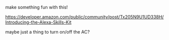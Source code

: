 make something fun with this!

https://developer.amazon.com/public/community/post/Tx205N9U1UD338H/Introducing-the-Alexa-Skills-Kit

maybe just a thing to turn on/off the AC?
